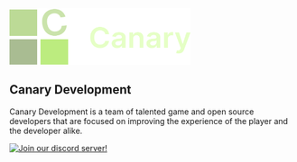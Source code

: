 <img src="assets/CanaryLogoGreenBanner.png" width="321px" height="100px">

## Canary Development

Canary Development is a team of talented game and open source developers that are focused on improving the experience of the player and the developer alike.

[![Join our discord server!](https://i.ibb.co/0JkzJ6W/Discord.png)](discord.gg/cwwcZtqJAt)